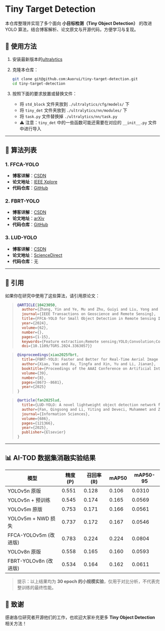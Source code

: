 # Tiny Target Detection

本仓库整理并实现了多个面向 **小目标检测（Tiny Object Detection）** 的改进 YOLO 算法，结合博客解析、论文原文与开源代码，方便学习与复现。

## 🚀 使用方法

1. 安装最新版本的[ultralytics]([https://blog.csdn.net/m0_62919535/article/details/151312190])

2. 克隆本仓库：

   ```bash
   git clone git@github.com:Auorui/tiny-target-detection.git
   cd tiny-target-detection
   ```

3. 按照下面的要求放置或替换文件：

   - 将 `std_block` 文件夹放到 `./ultralytics/cfg/models/` 下  
   - 将 `tiny_det` 文件夹放到 `./ultralytics/nn/modules/` 下  
   - 将 `task.py` 文件替换掉 `./ultralytics/nn/task.py`  
   - ⚠️ 注意：`tiny_det` 中的一些函数可能还需要在对应的 `__init__.py` 文件中进行导入

---

## 📌 算法列表

### 1. FFCA-YOLO

* **博客详解**：[CSDN](https://blog.csdn.net/m0_62919535/article/details/151312190)
* **论文地址**：[IEEE Xplore](https://ieeexplore.ieee.org/document/10423050)
* **代码仓库**：[GitHub](https://github.com/yemu1138178251/FFCA-YOLO)

### 2. FBRT-YOLO

* **博客详解**：[CSDN](https://blog.csdn.net/m0_62919535/article/details/151573708)
* **论文地址**：[arXiv](https://arxiv.org/pdf/2504.20670v1)
* **代码仓库**：[GitHub](https://github.com/galaxy-oss/FCM)

### 3. LUD-YOLO

* **博客详解**：[CSDN](https://blog.csdn.net/m0_62919535/article/details/152164243)
* **论文地址**：[ScienceDirect](https://www.sciencedirect.com/science/article/pii/S0020025524012805)
* **代码仓库**：无

---

## 📖 引用

如果你在研究中使用了这些算法，请引用原论文：

> ```bibtex
> @ARTICLE{10423050,
>   author={Zhang, Yin and Ye, Mu and Zhu, Guiyi and Liu, Yong and Guo, Pengyu and Yan, Junhua},
>   journal={IEEE Transactions on Geoscience and Remote Sensing}, 
>   title={FFCA-YOLO for Small Object Detection in Remote Sensing Images}, 
>   year={2024},
>   volume={62},
>   number={},
>   pages={1-15},
>   keywords={Feature extraction;Remote sensing;YOLO;Convolution;Context-aware services;Finite element analysis;Detectors;Context information;feature fusion;lightweight network;remote sensing image;small object detection},
>   doi={10.1109/TGRS.2024.3363057}}
> ```

> ```bibtex
> @inproceedings{xiao2025fbrt,
>   title={FBRT-YOLO: Faster and Better for Real-Time Aerial Image Detection},
>   author={Xiao, Yao and Xu, Tingfa and Xin, Yu and Li, Jianan},
>   booktitle={Proceedings of the AAAI Conference on Artificial Intelligence},
>   volume={39},
>   number={8},
>   pages={8673--8681},
>   year={2025}
> }
> ```

> ```bibtex
> @article{fan2025lud,
>   title={LUD-YOLO: A novel lightweight object detection network for unmanned aerial vehicle},
>   author={Fan, Qingsong and Li, Yiting and Deveci, Muhammet and Zhong, Kaiyang and Kadry, Seifedine},
>   journal={Information Sciences},
>   volume={686},
>   pages={121366},
>   year={2025},
>   publisher={Elsevier}
> }
> ```

---

## 📊 AI-TOD 数据集消融实验结果

| 模型                 | 精度 (P) | 召回率 (R) | mAP50 | mAP50-95 |
| ------------------ | ------ | ------- | ----- | -------- |
| YOLOv5n 原版         | 0.551  | 0.128   | 0.106 | 0.0310   |
| YOLOv5n + 预训练      | 0.545  | 0.174   | 0.165 | 0.0569   |
| YOLOv5m 原版         | 0.753  | 0.171   | 0.166 | 0.0561   |
| YOLOv5m + NWD 损失   | 0.737  | 0.172   | 0.167 | 0.0546   |
| FFCA-YOLOv5m (改进版) | 0.783  | 0.224   | 0.224 | 0.0804   |
| YOLOv8n 原版         | 0.558  | 0.165   | 0.160 | 0.0593   |
| FBRT-YOLOv8n (改进版) | 0.534  | 0.164   | 0.162 | 0.0611   |

> 提示：以上结果均为 **30 epoch 的小规模实验**，仅用于对比分析，不代表完整训练的最终性能。

## 🙌 致谢

感谢各位研究者开源他们的工作，也欢迎大家补充更多 **Tiny Object Detection** 相关方法！
